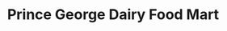 ---
title: "Prince George Dairy Food Mart"
url: /prince-george/prince-george-dairy-food-mart/
shop: convenience
---